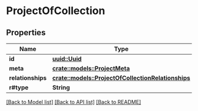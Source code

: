 # ProjectOfCollection

## Properties

Name | Type | Description | Notes
------------ | ------------- | ------------- | -------------
**id** | [**uuid::Uuid**](uuid::Uuid.md) |  | 
**meta** | [**crate::models::ProjectMeta**](ProjectMeta.md) |  | 
**relationships** | [**crate::models::ProjectOfCollectionRelationships**](ProjectOfCollection_relationships.md) |  | 
**r#type** | **String** |  | 

[[Back to Model list]](../README.md#documentation-for-models) [[Back to API list]](../README.md#documentation-for-api-endpoints) [[Back to README]](../README.md)


